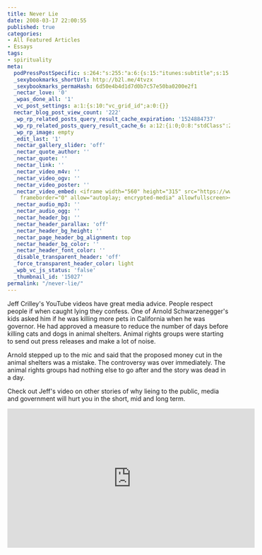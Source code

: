 ```yaml
---
title: Never Lie
date: 2008-03-17 22:00:55
published: true
categories:
- All Featured Articles
- Essays
tags:
- spirituality
meta:
  podPressPostSpecific: s:264:"s:255:"a:6:{s:15:"itunes:subtitle";s:15:"##PostExcerpt##";s:14:"itunes:summary";s:15:"##PostExcerpt##";s:15:"itunes:keywords";s:17:"##WordPressCats##";s:13:"itunes:author";s:10:"##Global##";s:15:"itunes:explicit";s:7:"Default";s:12:"itunes:block";s:7:"Default";}";";
  _sexybookmarks_shortUrl: http://b2l.me/4tvzx
  _sexybookmarks_permaHash: 6d50e4b4d1d7d0b7c57e50ba0200e2f1
  _nectar_love: '0'
  _wpas_done_all: '1'
  _vc_post_settings: a:1:{s:10:"vc_grid_id";a:0:{}}
  nectar_blog_post_view_count: '222'
  _wp_rp_related_posts_query_result_cache_expiration: '1524884737'
  _wp_rp_related_posts_query_result_cache_6: a:12:{i:0;O:8:"stdClass":2:{s:7:"post_id";s:4:"1030";s:5:"score";s:17:"58.80535923229862";}i:1;O:8:"stdClass":2:{s:7:"post_id";s:4:"1233";s:5:"score";s:17:"43.59264661184394";}i:2;O:8:"stdClass":2:{s:7:"post_id";s:4:"8192";s:5:"score";s:17:"29.39993982540991";}i:3;O:8:"stdClass":2:{s:7:"post_id";s:3:"352";s:5:"score";s:18:"26.842462915612654";}i:4;O:8:"stdClass":2:{s:7:"post_id";s:3:"268";s:5:"score";s:18:"21.908686627055996";}i:5;O:8:"stdClass":2:{s:7:"post_id";s:4:"1255";s:5:"score";s:18:"21.086083728152385";}i:6;O:8:"stdClass":2:{s:7:"post_id";s:4:"2132";s:5:"score";s:18:"15.895122407563656";}i:7;O:8:"stdClass":2:{s:7:"post_id";s:4:"1209";s:5:"score";s:18:"15.895122407563656";}i:8;O:8:"stdClass":2:{s:7:"post_id";s:3:"240";s:5:"score";s:18:"15.895122407563656";}i:9;O:8:"stdClass":2:{s:7:"post_id";s:3:"154";s:5:"score";s:18:"15.524992321905225";}i:10;O:8:"stdClass":2:{s:7:"post_id";s:3:"699";s:5:"score";s:17:"13.83039660111683";}i:11;O:8:"stdClass":2:{s:7:"post_id";s:4:"4206";s:5:"score";s:17:"11.83333894089178";}}
  _wp_rp_image: empty
  _edit_last: '1'
  _nectar_gallery_slider: 'off'
  _nectar_quote_author: ''
  _nectar_quote: ''
  _nectar_link: ''
  _nectar_video_m4v: ''
  _nectar_video_ogv: ''
  _nectar_video_poster: ''
  _nectar_video_embed: <iframe width="560" height="315" src="https://www.youtube.com/embed/xwSwzb47mlU"
    frameborder="0" allow="autoplay; encrypted-media" allowfullscreen></iframe>
  _nectar_audio_mp3: ''
  _nectar_audio_ogg: ''
  _nectar_header_bg: ''
  _nectar_header_parallax: 'off'
  _nectar_header_bg_height: ''
  _nectar_page_header_bg_alignment: top
  _nectar_header_bg_color: ''
  _nectar_header_font_color: ''
  _disable_transparent_header: 'off'
  _force_transparent_header_color: light
  _wpb_vc_js_status: 'false'
  _thumbnail_id: '15027'
permalink: "/never-lie/"
---
```

Jeff Crilley's YouTube videos have great media advice. People respect people if when caught lying they confess. One of Arnold Schwarzenegger's kids asked him if he was killing more pets in California when he was governor. He had approved a measure to reduce the number of days before killing cats and dogs in animal shelters. Animal rights groups were starting to send out press releases and make a lot of noise.

Arnold stepped up to the mic and said that the proposed money cut in the animal shelters was a mistake. The controversy was over immediately. The animal rights groups had nothing else to go after and the story was dead in a day.

Check out Jeff's video on other stories of why lieing to the public, media and government will hurt you in the short, mid and long term.

<iframe width="560" height="315" src="https://www.youtube.com/embed/xwSwzb47mlU" frameborder="0" allow="autoplay; encrypted-media" allowfullscreen></iframe></p>
